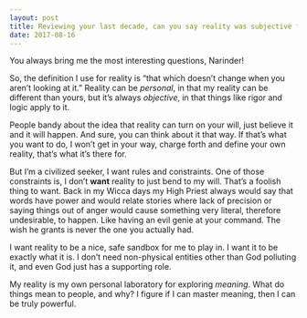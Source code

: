 ```yaml
---
layout: post
title: Reviewing your last decade, can you say reality was subjective for you?
date: 2017-08-16
---
```


<p>You always bring me the most interesting questions, Narinder!</p><p>So, the definition I use for reality is “that which doesn’t change when you aren’t looking at it.” Reality can be <i>personal</i>, in that my reality can be different than yours, but it’s always <i>objective</i>, in that things like rigor and logic apply to it.</p><p>People bandy about the idea that reality can turn on your will, just believe it and it will happen. And sure, you can think about it that way. If that’s what you want to do, I won’t get in your way, charge forth and define your own reality, that’s what it’s there for.</p><p>But I’m a civilized seeker, I want rules and constraints. One of those constraints is, I don’t <b>want</b> reality to just bend to my will. That’s a foolish thing to want. Back in my Wicca days my High Priest always would say that words have power and would relate stories where lack of precision or saying things out of anger would cause something very literal, therefore undesirable, to happen. Like having an evil genie at your command. The wish he grants is never the one you actually had.</p><p>I want reality to be a nice, safe sandbox for me to play in. I want it to be exactly what it is. I don’t need non-physical entities other than God polluting it, and even God just has a supporting role.</p><p>My reality is my own personal laboratory for exploring <i>meaning</i>. What do things mean to people, and why? I figure if I can master meaning, then I can be truly powerful.</p>
